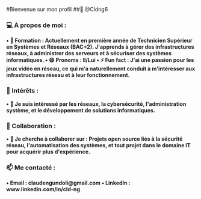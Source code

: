 

#Bienvenue sur mon profil 
##👋 @Cldng6
### 💻 À propos de moi :
<b>
•	🌱 Formation : Actuellement en première année de Technicien Supérieur en Systèmes et Réseaux (BAC+2). J'apprends à gérer des infrastructures réseaux, à administrer des serveurs et à sécuriser des systèmes informatiques.
•	😄 Pronoms : Il/Lui
•	⚡ Fun fact : J'ai une passion pour les jeux vidéo en réseau, ce qui m'a naturellement conduit à m'intéresser aux infrastructures réseau et à leur fonctionnement.
</b>

### 🔭 Intérêts :
<b>
•	👀 Je suis intéressé par les réseaux, la cybersécurité, l'administration système, et le développement de solutions informatiques.
</b>

### 🤝 Collaboration :
<b>
•	💞️ Je cherche à collaborer sur : Projets open source liés à la sécurité réseau, l'automatisation des systèmes, et tout projet dans le domaine IT pour acquérir plus d'expérience.
</b>

### 📫 Me contacté :
<b>
•	Email : claudengundoli@gmail.com
•	LinkedIn : www.linkedin.com/in/cld-ng
</b>



<!---
    >   git add .
    >   git commit -m "first commit"
    >   git push
--->
<!---
Cldng6/Cldng6 est un dépôt ✨ spécial ✨ car son `README.md` (ce fichier) apparaît sur votre profil GitHub.
Vous pouvez cliquer sur le lien Aperçu pour jeter un œil à vos modifications.
--->